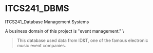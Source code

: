# ITCS241_DBMS
ITCS241_Database Management Systems

A business domain of this project is "event management." \\
> This database used data from ID&T, one of the famous electronic music event companies.
